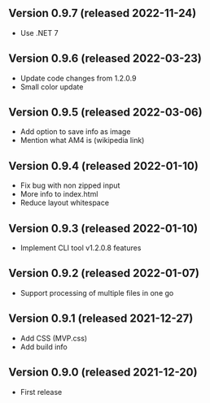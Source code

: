 ## Version 0.9.7 (released 2022-11-24)
- Use .NET 7

## Version 0.9.6 (released 2022-03-23)
- Update code changes from 1.2.0.9
- Small color update

## Version 0.9.5 (released 2022-03-06)
- Add option to save info as image
- Mention what AM4 is (wikipedia link)

## Version 0.9.4 (released 2022-01-10)
- Fix bug with non zipped input
- More info to index.html
- Reduce layout whitespace

## Version 0.9.3 (released 2022-01-10)
- Implement CLI tool v1.2.0.8 features

## Version 0.9.2 (released 2022-01-07)
- Support processing of multiple files in one go

## Version 0.9.1 (released 2021-12-27)
- Add CSS (MVP.css)
- Add build info

## Version 0.9.0 (released 2021-12-20)
- First release